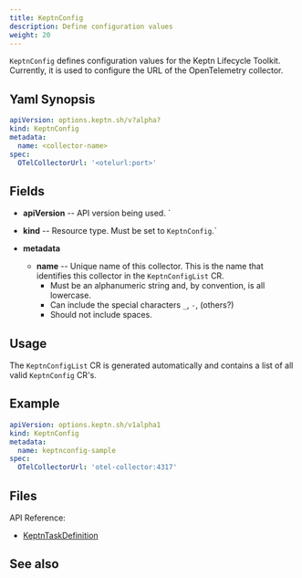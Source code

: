 ```yaml
---
title: KeptnConfig
description: Define configuration values
weight: 20
---
```


`KeptnConfig` defines configuration values for the Keptn Lifecycle Toolkit.
Currently, it is used to configure the URL of the OpenTelemetry collector.

## Yaml Synopsis

```yaml
apiVersion: options.keptn.sh/v?alpha?
kind: KeptnConfig
metadata:
  name: <collector-name>
spec:
  OTelCollectorUrl: '<otelurl:port>'
```

## Fields

* **apiVersion** -- API version being used.
`
* **kind** -- Resource type.
   Must be set to `KeptnConfig`.`

* **metadata**
  * **name** -- Unique name of this collector.
    This is the name that identifies this collector
    in the `KeptnConfigList` CR.
    * Must be an alphanumeric string and, by convention, is all lowercase.
    * Can include the special characters `_`, `-`, (others?)
    * Should not include spaces.

## Usage

The `KeptnConfigList` CR is generated automatically
and contains a list of all valid `KeptnConfig` CR's.

## Example

```yaml
apiVersion: options.keptn.sh/v1alpha1
kind: KeptnConfig
metadata:
  name: keptnconfig-sample
spec:
  OTelCollectorUrl: 'otel-collector:4317'
```

## Files

API Reference:

* [KeptnTaskDefinition](../../crd-ref/lifecycle/v1alpha3/#keptntaskdefinition)

## See also
